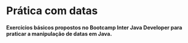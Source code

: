 # Prática com datas



#### Exercícios básicos propostos no Bootcamp Inter Java Developer para praticar a manipulação de datas em Java.